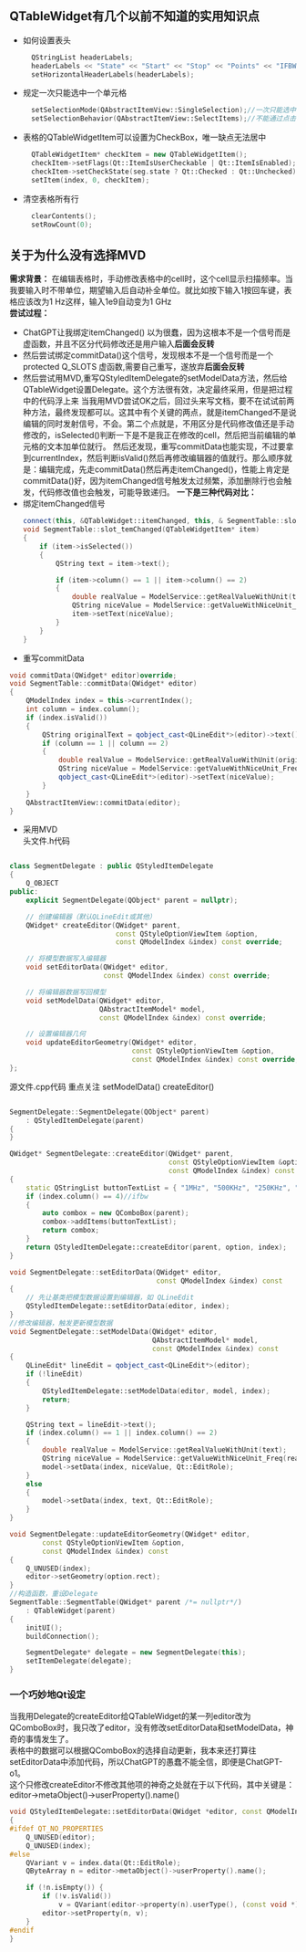 ## QTableWidget有几个以前不知道的实用知识点
- 如何设置表头
  ```c++
    QStringList headerLabels;
    headerLabels << "State" << "Start" << "Stop" << "Points" << "IFBW";
    setHorizontalHeaderLabels(headerLabels);
  ```
- 规定一次只能选中一个单元格
  ```c++
    setSelectionMode(QAbstractItemView::SingleSelection);//一次只能选中一个单元格
    setSelectionBehavior(QAbstractItemView::SelectItems);//不能通过点击行列选中单元格
  ```
- 表格的QTableWidgetItem可以设置为CheckBox，唯一缺点无法居中
  ```c++
    QTableWidgetItem* checkItem = new QTableWidgetItem();
    checkItem->setFlags(Qt::ItemIsUserCheckable | Qt::ItemIsEnabled);
    checkItem->setCheckState(seg.state ? Qt::Checked : Qt::Unchecked);
    setItem(index, 0, checkItem);
  ```
- 清空表格所有行
  ```c++
    clearContents();
    setRowCount(0);
  ```

## 关于为什么没有选择MVD

**需求背景：**
在编辑表格时，手动修改表格中的cell时，这个cell显示扫描频率。当我要输入时不带单位，期望输入后自动补全单位。就比如按下输入1按回车键，表格应该改为1 Hz这样，输入1e9自动变为1 GHz  
**尝试过程：**  
- ChatGPT让我绑定itemChanged() 以为很蠢，因为这根本不是一个信号而是虚函数，并且不区分代码修改还是用户输入**后面会反转**  
- 然后尝试绑定commitData()这个信号，发现根本不是一个信号而是一个protected Q_SLOTS 虚函数,需要自己重写，遂放弃**后面会反转**
- 然后尝试用MVD,重写QStyledItemDelegate的setModelData方法，然后给QTableWidget设置Delegate。这个方法很有效，决定最终采用，但是把过程中的代码浮上来
当我用MVD尝试OK之后，回过头来写文档，要不在试试前两种方法，最终发现都可以。这其中有个关键的两点，就是itemChanged不是说编辑的同时发射信号，不会。第二个点就是，不用区分是代码修改值还是手动修改的，isSelected()判断一下是不是我正在修改的cell，然后把当前编辑的单元格的文本加单位就行。
然后还发现，重写commitData也能实现，不过要拿到currentIndex，然后判断isValid()然后再修改编辑器的值就行。那么顺序就是：编辑完成，先走commitData()然后再走itemChanged()，性能上肯定是commitData()好，因为itemChanged信号触发太过频繁，添加删除行也会触发，代码修改值也会触发，可能导致递归。
**一下是三种代码对比：**
- 绑定itemChanged信号
  ```c++
  connect(this, &QTableWidget::itemChanged, this, & SegmentTable::slot_temChanged);
  void SegmentTable::slot_temChanged(QTableWidgetItem* item)
  {
      if (item->isSelected())
      {
          QString text = item->text();
  
          if (item->column() == 1 || item->column() == 2)
          {
              double realValue = ModelService::getRealValueWithUnit(text);
              QString niceValue = ModelService::getValueWithNiceUnit_Freq(realValue);
              item->setText(niceValue);
          }
      }
  }
  ```
- 重写commitData
```c++
void commitData(QWidget* editor)override;
void SegmentTable::commitData(QWidget* editor)
{
    QModelIndex index = this->currentIndex();
    int column = index.column();
    if (index.isValid())
    {
        QString originalText = qobject_cast<QLineEdit*>(editor)->text();
        if (column == 1 || column == 2)
        {
            double realValue = ModelService::getRealValueWithUnit(originalText);
            QString niceValue = ModelService::getValueWithNiceUnit_Freq(realValue);
            qobject_cast<QLineEdit*>(editor)->setText(niceValue);
        }
    }
    QAbstractItemView::commitData(editor);
}
```
- 采用MVD  
头文件.h代码  
```c++

class SegmentDelegate : public QStyledItemDelegate
{
    Q_OBJECT
public:
    explicit SegmentDelegate(QObject* parent = nullptr);

    // 创建编辑器（默认QLineEdit或其他）
    QWidget* createEditor(QWidget* parent,
                          const QStyleOptionViewItem &option,
                          const QModelIndex &index) const override;

    // 将模型数据写入编辑器
    void setEditorData(QWidget* editor,
                       const QModelIndex &index) const override;

    // 将编辑器数据写回模型
    void setModelData(QWidget* editor,
                      QAbstractItemModel* model,
                      const QModelIndex &index) const override;

    // 设置编辑器几何
    void updateEditorGeometry(QWidget* editor,
                              const QStyleOptionViewItem &option,
                              const QModelIndex &index) const override;
};

```
源文件.cpp代码 重点关注 setModelData()  createEditor()
```c++

SegmentDelegate::SegmentDelegate(QObject* parent)
    : QStyledItemDelegate(parent)
{
}

QWidget* SegmentDelegate::createEditor(QWidget* parent,
                                       const QStyleOptionViewItem &option,
                                       const QModelIndex &index) const
{
    static QStringList buttonTextList = { "1MHz", "500KHz", "250KHz", "125KHz", "60KHz", "20KHz", "15KHz", "7KHz", "4KHz", "2KHz", "1KHz" };
    if (index.column() == 4)//ifbw
    {
        auto combox = new QComboBox(parent);
        combox->addItems(buttonTextList);
        return combox;
    }
    return QStyledItemDelegate::createEditor(parent, option, index);
}

void SegmentDelegate::setEditorData(QWidget* editor,
                                    const QModelIndex &index) const
{
    // 先让基类把模型数据设置到编辑器，如 QLineEdit
    QStyledItemDelegate::setEditorData(editor, index);
}
//修改编辑器，触发更新模型数据
void SegmentDelegate::setModelData(QWidget* editor,
                                   QAbstractItemModel* model,
                                   const QModelIndex &index) const
{
    QLineEdit* lineEdit = qobject_cast<QLineEdit*>(editor);
    if (!lineEdit)
    {
        QStyledItemDelegate::setModelData(editor, model, index);
        return;
    }

    QString text = lineEdit->text();
    if (index.column() == 1 || index.column() == 2)
    {
        double realValue = ModelService::getRealValueWithUnit(text);
        QString niceValue = ModelService::getValueWithNiceUnit_Freq(realValue);
        model->setData(index, niceValue, Qt::EditRole);
    }
    else
    {
        model->setData(index, text, Qt::EditRole);
    }
}

void SegmentDelegate::updateEditorGeometry(QWidget* editor,
        const QStyleOptionViewItem &option,
        const QModelIndex &index) const
{
    Q_UNUSED(index);
    editor->setGeometry(option.rect);
}
//构造函数，重设Delegate
SegmentTable::SegmentTable(QWidget* parent /*= nullptr*/)
    : QTableWidget(parent)
{
    initUI();
    buildConnection();

	SegmentDelegate* delegate = new SegmentDelegate(this);
	setItemDelegate(delegate);
}
```
### 一个巧妙地Qt设定
当我用Delegate的createEditor给QTableWidget的某一列editor改为QComboBox时，我只改了editor，没有修改setEditorData和setModelData，神奇的事情发生了。  
表格中的数据可以根据QComboBox的选择自动更新，我本来还打算往setEditorData中添加代码，所以ChatGPT的愚蠢不能全信，即便是ChatGPT-o1。  
这个只修改createEditor不修改其他项的神奇之处就在于以下代码，其中关键是：editor->metaObject()->userProperty().name()
```c++
void QStyledItemDelegate::setEditorData(QWidget *editor, const QModelIndex &index) const
{
#ifdef QT_NO_PROPERTIES
    Q_UNUSED(editor);
    Q_UNUSED(index);
#else
    QVariant v = index.data(Qt::EditRole);
    QByteArray n = editor->metaObject()->userProperty().name();

    if (!n.isEmpty()) {
        if (!v.isValid())
            v = QVariant(editor->property(n).userType(), (const void *)0);
        editor->setProperty(n, v);
    }
#endif
}
```
